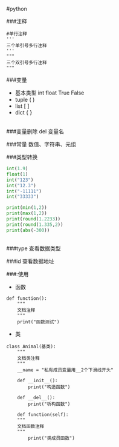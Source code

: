 #python

###注释
```
#单行注释
'''
三个单引号多行注释
'''
"""
三个双引号多行注释
"""
```
###变量
* 基本类型
        int float True False 
* tuple
        ( )
* list
        [ ]
* dict
        { }
<br>
###变量删除
del 变量名  

###常量
数值、字符串、元组

###类型转换
```python
int(1.9)
float(1)
int("123")
int("12.3")
int("-11111")
int("33333")

print(min(1,2))
print(max(1,2))
print(round(1.2233))
print(round(1.335,2))
print(abs(-300))
    
```
###type
查看数据类型

###id
查看数据地址

###:使用

* 函数
```
def function():
    """
    文档注释
    """
    print("函数测试")
```

* 类
```
class Animal(基类):
    """ 
    文档类注释
    """ 
    __name = "私有成员变量用__2个下滑线开头"

    def __init__():
        print("构造函数")

    def __del__():
        print("析构函数")

    def function(self):
    """ 
    文档函数注释
    """ 
        print("类成员函数")
```
